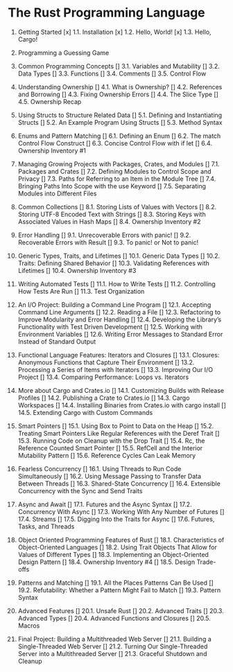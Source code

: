 # The Rust Programming Language

1. Getting Started
   [x] 1.1. Installation
   [x] 1.2. Hello, World!
   [x] 1.3. Hello, Cargo!

2. Programming a Guessing Game

3. Common Programming Concepts
   [] 3.1. Variables and Mutability
   [] 3.2. Data Types
   [] 3.3. Functions
   [] 3.4. Comments
   [] 3.5. Control Flow

4. Understanding Ownership
   [] 4.1. What is Ownership?
   [] 4.2. References and Borrowing
   [] 4.3. Fixing Ownership Errors
   [] 4.4. The Slice Type
   [] 4.5. Ownership Recap

5. Using Structs to Structure Related Data
   [] 5.1. Defining and Instantiating Structs
   [] 5.2. An Example Program Using Structs
   [] 5.3. Method Syntax

6. Enums and Pattern Matching
   [] 6.1. Defining an Enum
   [] 6.2. The match Control Flow Construct
   [] 6.3. Concise Control Flow with if let
   [] 6.4. Ownership Inventory #1

7. Managing Growing Projects with Packages, Crates, and Modules
   [] 7.1. Packages and Crates
   [] 7.2. Defining Modules to Control Scope and Privacy
   [] 7.3. Paths for Referring to an Item in the Module Tree
   [] 7.4. Bringing Paths Into Scope with the use Keyword
   [] 7.5. Separating Modules into Different Files

8. Common Collections
   [] 8.1. Storing Lists of Values with Vectors
   [] 8.2. Storing UTF-8 Encoded Text with Strings
   [] 8.3. Storing Keys with Associated Values in Hash Maps
   [] 8.4. Ownership Inventory #2

9. Error Handling
   [] 9.1. Unrecoverable Errors with panic!
   [] 9.2. Recoverable Errors with Result
   [] 9.3. To panic! or Not to panic!

10. Generic Types, Traits, and Lifetimes
    [] 10.1. Generic Data Types
    [] 10.2. Traits: Defining Shared Behavior
    [] 10.3. Validating References with Lifetimes
    [] 10.4. Ownership Inventory #3

11. Writing Automated Tests
    [] 11.1. How to Write Tests
    [] 11.2. Controlling How Tests Are Run
    [] 11.3. Test Organization

12. An I/O Project: Building a Command Line Program
    [] 12.1. Accepting Command Line Arguments
    [] 12.2. Reading a File
    [] 12.3. Refactoring to Improve Modularity and Error Handling
    [] 12.4. Developing the Library’s Functionality with Test Driven Development
    [] 12.5. Working with Environment Variables
    [] 12.6. Writing Error Messages to Standard Error Instead of Standard Output

13. Functional Language Features: Iterators and Closures
    [] 13.1. Closures: Anonymous Functions that Capture Their Environment
    [] 13.2. Processing a Series of Items with Iterators
    [] 13.3. Improving Our I/O Project
    [] 13.4. Comparing Performance: Loops vs. Iterators

14. More about Cargo and Crates.io
    [] 14.1. Customizing Builds with Release Profiles
    [] 14.2. Publishing a Crate to Crates.io
    [] 14.3. Cargo Workspaces
    [] 14.4. Installing Binaries from Crates.io with cargo install
    [] 14.5. Extending Cargo with Custom Commands

15. Smart Pointers
    [] 15.1. Using Box<T> to Point to Data on the Heap
    [] 15.2. Treating Smart Pointers Like Regular References with the Deref Trait
    [] 15.3. Running Code on Cleanup with the Drop Trait
    [] 15.4. Rc<T>, the Reference Counted Smart Pointer
    [] 15.5. RefCell<T> and the Interior Mutability Pattern
    [] 15.6. Reference Cycles Can Leak Memory

16. Fearless Concurrency
    [] 16.1. Using Threads to Run Code Simultaneously
    [] 16.2. Using Message Passing to Transfer Data Between Threads
    [] 16.3. Shared-State Concurrency
    [] 16.4. Extensible Concurrency with the Sync and Send Traits

17. Async and Await
    [] 17.1. Futures and the Async Syntax
    [] 17.2. Concurrency With Async
    [] 17.3. Working With Any Number of Futures
    [] 17.4. Streams
    [] 17.5. Digging Into the Traits for Async
    [] 17.6. Futures, Tasks, and Threads

18. Object Oriented Programming Features of Rust
    [] 18.1. Characteristics of Object-Oriented Languages
    [] 18.2. Using Trait Objects That Allow for Values of Different Types
    [] 18.3. Implementing an Object-Oriented Design Pattern
    [] 18.4. Ownership Inventory #4
    [] 18.5. Design Trade-offs

19. Patterns and Matching
    [] 19.1. All the Places Patterns Can Be Used
    [] 19.2. Refutability: Whether a Pattern Might Fail to Match
    [] 19.3. Pattern Syntax

20. Advanced Features
    [] 20.1. Unsafe Rust
    [] 20.2. Advanced Traits
    [] 20.3. Advanced Types
    [] 20.4. Advanced Functions and Closures
    [] 20.5. Macros

21. Final Project: Building a Multithreaded Web Server
    [] 21.1. Building a Single-Threaded Web Server
    [] 21.2. Turning Our Single-Threaded Server into a Multithreaded Server
    [] 21.3. Graceful Shutdown and Cleanup
